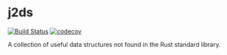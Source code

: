 # j2ds

[![Build Status](https://travis-ci.com/Nitori-/j2ds.svg?branch=master)](https://travis-ci.com/Nitori-/j2ds) [![codecov](https://codecov.io/gh/Nitori-/j2ds/branch/master/graph/badge.svg)](https://codecov.io/gh/Nitori-/j2ds)

A collection of useful data structures not found in the Rust standard
library.
